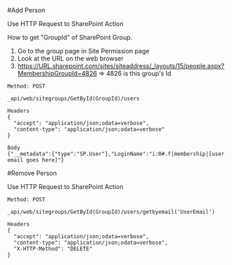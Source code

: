 #Add Person

Use HTTP Request to SharePoint Action

How to get "GroupId" of SharePoint Group.
1. Go to the group page in Site Permission page
2. Look at the URL on the web browser
3. https://URL.sharepoint.com/sites/siteaddress/_layouts/15/people.aspx?MembershipGroupId=4826 => 4826 is this group's Id

```
Method: POST

_api/web/sitegroups/GetById(GroupId)/users

Headers
{
  "accept": "application/json;odata=verbose",
  "content-type": "application/json;odata=verbose"
}

Body
{"__metadata":{"type":"SP.User"},"LoginName":"i:0#.f|membership|[user email goes here]"}
```



#Remove Person

Use HTTP Request to SharePoint Action

```
Method: POST

_api/web/sitegroups/GetById(GroupId)/users/getbyemail('UserEmail')

Headers
{
  "accept": "application/json;odata=verbose",
  "content-type": "application/json;odata=verbose",
  "X-HTTP-Method": "DELETE"
}
```

